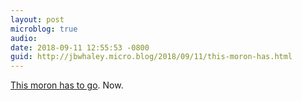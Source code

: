 ```yaml
---
layout: post
microblog: true
audio: 
date: 2018-09-11 12:55:53 -0800
guid: http://jbwhaley.micro.blog/2018/09/11/this-moron-has.html
---
```

[This moron has to go](https://www.cnbc.com/2018/09/11/trump-once-considered-just-printing-money-to-lower-the-national-debt-woodward-reports.html). Now.
